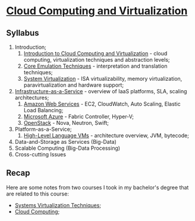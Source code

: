 # [Cloud Computing and Virtualization](https://fenix.tecnico.ulisboa.pt/disciplinas/AVExe23/2023-2024/2-semestre)

## Syllabus

1. Introduction;
   1. [Introduction to Cloud Computing and Virtualization](./01-1-introduction-to-cloud-computing-and-virtualization.md) - cloud computing, virtualization techniques and abstraction levels;
   2. [Core Emulation Techniques](./01-2-core-emulation-techniques.md) - interpretation and translation techniques;
   3. [System Virtualization](./01-3-system-virtualization.md) - ISA virtualizability, memory virtualization, paravirtualization and hardware support;
2. [Infrastructure-as-a-Service](./02-infrastructure-as-a-service.md) - overview of IaaS platforms, SLA, scaling architectures;
   1. [Amazon Web Services](./02-1-amazon-web-services.md) - EC2, CloudWatch, Auto Scaling, Elastic Load Balancing;
   2. [Microsoft Azure](./02-2-microsoft-azure.md) - Fabric Controller, Hyper-V;
   3. [OpenStack](./02-3-openstack.md) - Nova, Neutron, Swift;
3. Platform-as-a-Service;
   1. [High-Level Language VMs](./03-1-high-level-language-vms.md) - architecture overview, JVM, bytecode;
4. Data-and-Storage as Services (Big-Data)
5. Scalable Computing (Big-Data Processing)
6. Cross-cutting Issues

## Recap

Here are some notes from two courses I took in my bachelor's degree that are related to this course:

* [Systems Virtualization Techniques](https://github.com/andre-j3sus/isel-leic-notes/tree/main/5th-semester/tvs);
* [Cloud Computing](https://github.com/andre-j3sus/isel-leic-notes/tree/main/6th-semester/cn);